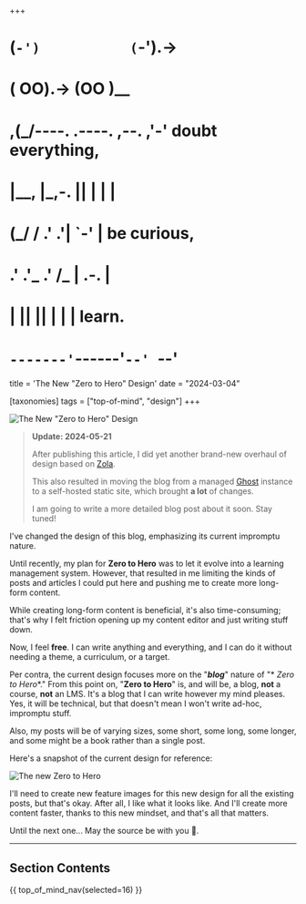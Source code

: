 +++
#   (`-')           (`-').->
#   ( OO).->        (OO )__
# ,(_/----. .----. ,--. ,'-' doubt everything,
# |__,    |\_,-.  ||  | |  |
#  (_/   /    .' .'|  `-'  | be curious,
#  .'  .'_  .'  /_ |  .-.  |
# |       ||      ||  | |  | learn.
# `-------'`------'`--' `--'

title = 'The New "Zero to Hero" Design'
date = "2024-03-04"

[taxonomies]
tags = ["top-of-mind", "design"]
+++

![The New "Zero to Hero" Design](/images/size/w1200/2024/03/bob-ross.png)

> **Update: 2024-05-21**
> 
> After publishing this article, I did yet another brand-new overhaul of 
> design based on [Zola](https://www.getzola.org/).
> 
> This also resulted in moving the blog from a managed [Ghost](https://ghost.org/)
> instance to a self-hosted static site, which brought **a lot** of changes.
> 
> I am going to write a more detailed blog post about it soon. Stay tuned!

I've changed the design of this blog, emphasizing its current impromptu nature.

Until recently, my plan for **Zero to Hero** was to let it evolve into a
learning management system. However, that resulted in me limiting the kinds of
posts and articles I could put here and pushing me to create more long-form
content.

While creating long-form content is beneficial, it's also time-consuming; that's
why I felt friction opening up my content editor and just writing stuff down.

Now, I feel **free**. I can write anything and everything, and I can do it
without needing a theme, a curriculum, or a target.

Per contra, the current design focuses more on the "**_blog_**" nature of "*
*Zero to Hero**." From this point on, "**Zero to Hero**" is, and will be, a
blog, **not** a course, **not** an LMS. It's a blog that I can write however my
mind pleases. Yes, it will be technical, but that doesn't mean I won't write
ad-hoc, impromptu stuff.

Also, my posts will be of varying sizes, some short, some long, some longer, and
some might be a book rather than a single post.

Here's a snapshot of the current design for reference:

![The new Zero to Hero](/images/2024/03/Screenshot-2024-03-04-at-1.23.20-AM.png)

I'll need to create new feature images for this new design for all the existing
posts, but that's okay. After all, I like what it looks like. And I'll create
more content faster, thanks to this new mindset, and that's all that matters.

Until the next one... May the source be with you 🦄.

--------

## Section Contents

{{ top_of_mind_nav(selected=16) }}
